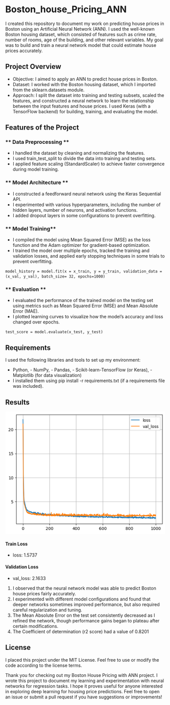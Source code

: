 # Boston_house_Pricing_ANN
I created this repository to document my work on predicting house prices in Boston using an Artificial Neural Network (ANN). I used the well-known Boston housing dataset, which consisted of features such as crime rate, number of rooms, age of the building, and other relevant variables. My goal was to build and train a neural network model that could estimate house prices accurately.

## Project Overview
- Objective: I aimed to apply an ANN to predict house prices in Boston.
- Dataset: I worked with the Boston housing dataset, which I imported from the sklearn.datasets module.
- Approach: I split the dataset into training and testing subsets, scaled the features, and constructed a neural network to learn the relationship between the input features and house prices. I used Keras (with a TensorFlow backend) for building, training, and evaluating the model.

## Features of the Project
### ** Data Preprocessing **
- I handled the dataset by cleaning and normalizing the features.
- I used train_test_split to divide the data into training and testing sets.
- I applied feature scaling (StandardScaler) to achieve faster convergence during model training.

### ** Model Architecture **
- I constructed a feedforward neural network using the Keras Sequential API.
- I experimented with various hyperparameters, including the number of hidden layers, number of neurons, and activation functions.
- I added dropout layers in some configurations to prevent overfitting.

### ** Model Training**
- I compiled the model using Mean Squared Error (MSE) as the loss function and the Adam optimizer for gradient-based optimization.
- I trained the model over multiple epochs, tracked the training and validation losses, and applied early stopping techniques in some trials to prevent overfitting.
 ```
model_history = model.fit(x = x_train, y = y_train, validation_data = (x_val, y_val), batch_size= 32, epochs=1000)

 ```
### ** Evaluation **
- I evaluated the performance of the trained model on the testing set using metrics such as Mean Squared Error (MSE) and Mean Absolute Error (MAE).
- I plotted learning curves to visualize how the model’s accuracy and loss changed over epochs.
```
test_score = model.evaluate(x_test, y_test)

```

## Requirements
I used the following libraries and tools to set up my environment:
- Python, - NumPy, - Pandas, - Scikit-learn-TensorFlow (or Keras), - Matplotlib (for data visualization)
- I installed them using pip install -r requirements.txt (if a requirements file was included).

## Results
![Training Curve](training_curve.png)
#### Train Loss ####
 - loss: 1.5737  
#### Validation Loss ####
 - val_loss: 2.1633

1.  I observed that the neural network model was able to predict Boston house prices fairly accurately.
2.  I experimented with different model configurations and found that deeper networks sometimes improved performance, but also required careful regularization and tuning.
3.  The Mean Absolute Error on the test set consistently decreased as I refined the network, though performance gains began to plateau after certain modifications.
4.  The Coefficient of determination (r2 score) had a value of 0.8201
 
## License
I placed this project under the MIT License. Feel free to use or modify the code according to the license terms.


Thank you for checking out my Boston House Pricing with ANN project. I wrote this project to document my learning and experimentation with neural networks for regression tasks. I hope it proves useful for anyone interested in exploring deep learning for housing price predictions. Feel free to open an issue or submit a pull request if you have suggestions or improvements!